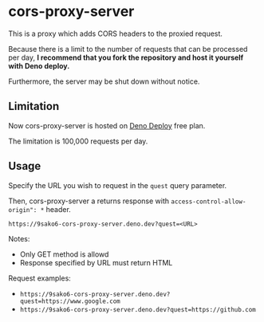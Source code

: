 # cors-proxy-server

This is a proxy which adds CORS headers to the proxied request.

Because there is a limit to the number of requests that can be processed per
day, **I recommend that you fork the repository and host it yourself with Deno
deploy.**

Furthermore, the server may be shut down without notice.

## Limitation

Now cors-proxy-server is hosted on [Deno Deploy](https://deno.com/deploy) free
plan.

The limitation is 100,000 requests per day.

## Usage

Specify the URL you wish to request in the `quest` query parameter.

Then, cors-proxy-server a returns response with
`access-control-allow-origin": *` header.

```text
https://9sako6-cors-proxy-server.deno.dev?quest=<URL>
```

Notes:

- Only GET method is allowd
- Response specified by URL must return HTML

Request examples:

- `https://9sako6-cors-proxy-server.deno.dev?quest=https://www.google.com`
- `https://9sako6-cors-proxy-server.deno.dev?quest=https://github.com`
